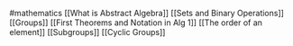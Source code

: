 #mathematics 
[[What is Abstract Algebra]]
[[Sets and Binary Operations]]
[[Groups]]
[[First Theorems and Notation in Alg 1]]
[[The order of an element]]
[[Subgroups]]
[[Cyclic Groups]]

